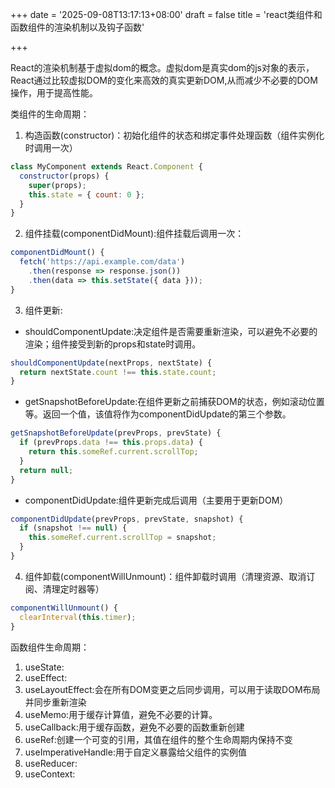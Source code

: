 +++
date = '2025-09-08T13:17:13+08:00'
draft = false
title = 'react类组件和函数组件的渲染机制以及钩子函数'

+++

React的渲染机制基于虚拟dom的概念。虚拟dom是真实dom的js对象的表示，React通过比较虚拟DOM的变化来高效的真实更新DOM,从而减少不必要的DOM操作，用于提高性能。

类组件的生命周期：

1. 构造函数(constructor)：初始化组件的状态和绑定事件处理函数（组件实例化时调用一次）

```jsx
class MyComponent extends React.Component {
  constructor(props) {
    super(props);
    this.state = { count: 0 };
  }
}
```

2. 组件挂载(componentDidMount):组件挂载后调用一次：

```jsx
componentDidMount() {
  fetch('https://api.example.com/data')
    .then(response => response.json())
    .then(data => this.setState({ data }));
}
```

3. 组件更新:

+ shouldComponentUpdate:决定组件是否需要重新渲染，可以避免不必要的渲染；组件接受到新的props和state时调用。

```jsx
shouldComponentUpdate(nextProps, nextState) {
  return nextState.count !== this.state.count;
}
```

+ getSnapshotBeforeUpdate:在组件更新之前捕获DOM的状态，例如滚动位置等。返回一个值，该值将作为componentDidUpdate的第三个参数。

```jsx
getSnapshotBeforeUpdate(prevProps, prevState) {
  if (prevProps.data !== this.props.data) {
    return this.someRef.current.scrollTop;
  }
  return null;
}
```

+ componentDidUpdate:组件更新完成后调用（主要用于更新DOM）

```jsx
componentDidUpdate(prevProps, prevState, snapshot) {
  if (snapshot !== null) {
    this.someRef.current.scrollTop = snapshot;
  }
}
```

4. 组件卸载(componentWillUnmount)：组件卸载时调用（清理资源、取消订阅、清理定时器等）

```jsx
componentWillUnmount() {
  clearInterval(this.timer);
}
```

函数组件生命周期：

1. useState:
2. useEffect:
3. useLayoutEffect:会在所有DOM变更之后同步调用，可以用于读取DOM布局并同步重新渲染
4. useMemo:用于缓存计算值，避免不必要的计算。
5. useCallback:用于缓存函数，避免不必要的函数重新创建
6. useRef:创建一个可变的引用，其值在组件的整个生命周期内保持不变
7. useImperativeHandle:用于自定义暴露给父组件的实例值
8. useReducer:
9. useContext:
